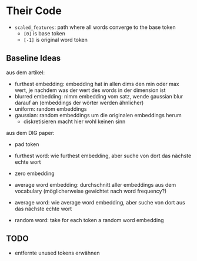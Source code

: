 # Their Code

- `scaled_features`: path where all words converge to the base token
  - `[0]` is base token
  - `[-1]` is original word token

## Baseline Ideas

aus dem artikel:
- furthest embedding: embedding hat in allen dims den min oder max wert, je nachdem was der wert des words in der dimension ist
- blurred embedding: nimm embedding vom satz, wende gaussian blur darauf an (embeddings der wörter werden ähnlicher)
- uniform: random embeddings
- gaussian: random embeddings um die originalen embeddings herum
  - diskretisieren macht hier wohl keinen sinn

aus dem DIG paper:
- pad token

- furthest word: wie furthest embedding, aber suche von dort das nächste echte wort
- zero embedding
- average word embedding: durchschnitt aller embeddings aus dem vocabulary (möglicherweise gewichtet nach word frequency?)
- average word: wie average word embedding, aber suche von dort aus das nächste echte wort
- random word: take for each token a random word embedding

## TODO
- entfernte unused tokens erwähnen